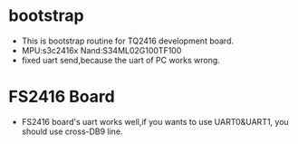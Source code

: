 # bootstrap

- This is bootstrap routine for TQ2416 development board.
- MPU:s3c2416x Nand:S34ML02G100TF100
- fixed uart send,because the uart of PC works wrong.

# FS2416 Board
- FS2416 board's uart works well,if you wants to use UART0&UART1, you should
use cross-DB9 line.
